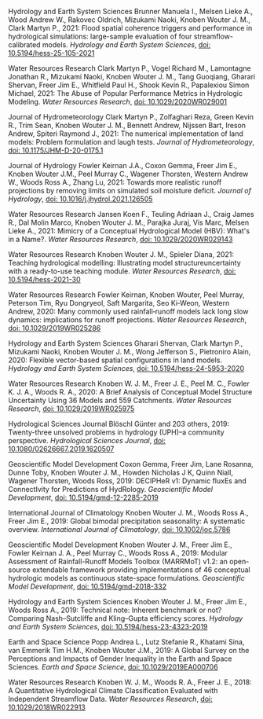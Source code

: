 Hydrology and Earth System Sciences
Brunner Manuela I., Melsen Lieke A., Wood Andrew W., Rakovec Oldrich, Mizukami Naoki, Knoben Wouter J. M., Clark Martyn P., 2021: Flood spatial coherence triggers and performance in hydrological simulations: large-sample evaluation of four streamflow-calibrated models. _Hydrology and Earth System Sciences_, [doi: 10.5194/hess-25-105-2021](http://doi.org/10.5194/hess-25-105-2021)

Water Resources Research
Clark Martyn P., Vogel Richard M., Lamontagne Jonathan R., Mizukami Naoki, Knoben Wouter J. M., Tang Guoqiang, Gharari Shervan, Freer Jim E., Whitfield Paul H., Shook Kevin R., Papalexiou Simon Michael, 2021: The Abuse of Popular Performance Metrics in Hydrologic Modeling. _Water Resources Research_, [doi: 10.1029/2020WR029001](http://doi.org/10.1029/2020WR029001)

Journal of Hydrometeorology
Clark Martyn P., Zolfaghari Reza, Green Kevin R., Trim Sean, Knoben Wouter J. M., Bennett Andrew, Nijssen Bart, Ireson Andrew, Spiteri Raymond J., 2021: The numerical implementation of land models: Problem formulation and laugh tests. _Journal of Hydrometeorology_, [doi: 10.1175/JHM-D-20-0175.1](http://doi.org/10.1175/JHM-D-20-0175.1)

Journal of Hydrology
Fowler Keirnan J.A., Coxon Gemma, Freer Jim E., Knoben Wouter J.M., Peel Murray C., Wagener Thorsten, Western Andrew W., Woods Ross A., Zhang Lu, 2021: Towards more realistic runoff projections by removing limits on simulated soil moisture deficit. _Journal of Hydrology_, [doi: 10.1016/j.jhydrol.2021.126505](http://doi.org/10.1016/j.jhydrol.2021.126505)

Water Resources Research
Jansen Koen F., Teuling Adriaan J., Craig James R., Dal Molin Marco, Knoben Wouter J. M., Parajka Juraj, Vis Marc, Melsen Lieke A., 2021: Mimicry of a Conceptual Hydrological Model (HBV): What's in a Name?. _Water Resources Research_, [doi: 10.1029/2020WR029143](http://doi.org/10.1029/2020WR029143)

Water Resources Research
Knoben Wouter J. M., Spieler Diana, 2021: Teaching hydrological modelling: Illustrating model structureuncertainty with a ready-to-use teaching module. _Water Resources Research_, [doi: 10.5194/hess-2021-30](http://doi.org/10.5194/hess-2021-30)

Water Resources Research
Fowler Keirnan, Knoben Wouter, Peel Murray, Peterson Tim, Ryu Dongryeol, Saft Margarita, Seo Ki‐Weon, Western Andrew, 2020: Many commonly used rainfall‐runoff models lack long slow dynamics: implications for runoff projections. _Water Resources Research_, [doi: 10.1029/2019WR025286](http://doi.org/10.1029/2019WR025286)

Hydrology and Earth System Sciences
Gharari Shervan, Clark Martyn P., Mizukami Naoki, Knoben Wouter J. M., Wong Jefferson S., Pietroniro Alain, 2020: Flexible vector-based spatial configurations in land models. _Hydrology and Earth System Sciences_, [doi: 10.5194/hess-24-5953-2020](http://doi.org/10.5194/hess-24-5953-2020)

Water Resources Research
Knoben W. J. M., Freer J. E., Peel M. C., Fowler K. J. A., Woods R. A., 2020: A Brief Analysis of Conceptual Model Structure Uncertainty Using 36 Models and 559 Catchments. _Water Resources Research_, [doi: 10.1029/2019WR025975](http://doi.org/10.1029/2019WR025975)

Hydrological Sciences Journal
Blöschl Günter and 203 others, 2019: Twenty-three unsolved problems in hydrology (UPH)–a community perspective. _Hydrological Sciences Journal_, [doi: 10.1080/02626667.2019.1620507](http://doi.org/10.1080/02626667.2019.1620507)

Geoscientific Model Development
Coxon Gemma, Freer Jim, Lane Rosanna, Dunne Toby, Knoben Wouter J. M., Howden Nicholas J K, Quinn Niall, Wagener Thorsten, Woods Ross, 2019: DECIPHeR v1: Dynamic fluxEs and ConnectIvity for Predictions of HydRology. _Geoscientific Model Development_, [doi: 10.5194/gmd-12-2285-2019](http://doi.org/10.5194/gmd-12-2285-2019)

International Journal of Climatology
Knoben Wouter J. M., Woods Ross A., Freer Jim E., 2019: Global bimodal precipitation seasonality: A systematic overview. _International Journal of Climatology_, [doi: 10.1002/joc.5786](http://doi.org/10.1002/joc.5786)

Geoscientific Model Development
Knoben Wouter J. M., Freer Jim E., Fowler Keirnan J. A., Peel Murray C., Woods Ross A., 2019: Modular Assessment of Rainfall-Runoff Models Toolbox (MARRMoT) v1.2: an open- source extendable framework providing implementations of 46 conceptual hydrologic models as continuous state-space formulations. _Geoscientific Model Development_, [doi: 10.5194/gmd-2018-332](http://doi.org/10.5194/gmd-2018-332)

Hydrology and Earth System Sciences
Knoben Wouter J. M., Freer Jim E., Woods Ross A., 2019: Technical note: Inherent benchmark or not? Comparing Nash–Sutcliffe and Kling–Gupta efficiency scores. _Hydrology and Earth System Sciences_, [doi: 10.5194/hess-23-4323-2019](http://doi.org/10.5194/hess-23-4323-2019)

Earth and Space Science
Popp Andrea L., Lutz Stefanie R., Khatami Sina, van Emmerik Tim H.M., Knoben Wouter J.M., 2019: A Global Survey on the Perceptions and Impacts of Gender Inequality in the Earth and Space Sciences. _Earth and Space Science_, [doi: 10.1029/2019EA000706](http://doi.org/10.1029/2019EA000706)

Water Resources Research
Knoben W. J. M., Woods R. A., Freer J. E., 2018: A Quantitative Hydrological Climate Classification Evaluated with Independent Streamflow Data. _Water Resources Research_, [doi: 10.1029/2018WR022913](http://doi.org/10.1029/2018WR022913)

